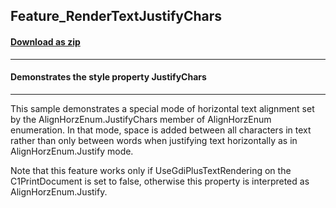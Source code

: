 ## Feature_RenderTextJustifyChars
#### [Download as zip](https://grapecity.github.io/DownGit/#/home?url=https://github.com/GrapeCity/ComponentOne-WinForms-Samples/tree/master/Core\PrintDocument\CS\Feature_RenderTextJustifyChars)
____
#### Demonstrates the style property JustifyChars
____
This sample demonstrates a special mode of horizontal text alignment set by the AlignHorzEnum.JustifyChars member of AlignHorzEnum enumeration.
In that mode, space is added between all characters in text rather than only between words when justifying text horizontally as in AlignHorzEnum.Justify mode.

Note that this feature works only if UseGdiPlusTextRendering on the C1PrintDocument is set to false, otherwise this property is interpreted as AlignHorzEnum.Justify.
